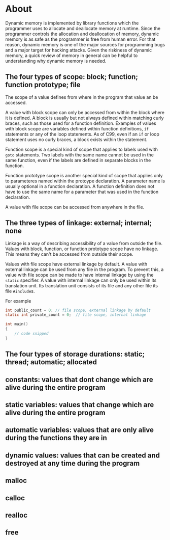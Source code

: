 # About

Dynamic memory is implemented by library functions which the programmer uses to allocate and deallocate memory at runtime.
Since the programmer controls the allocation and deallocation of memory, dynamic memory is as safe as the programmer is free from human error.
For that reason, dynamic memory is one of the  major sources for programming bugs and a major target for hacking attacks.
Given the riskiness of dynamic memory, a quick review of memory in general can be helpful to understanding why dynamic memory is needed.

## The four types of scope: block; function; function prototype; file

The scope of a value defines from where in the program that value an be accessed.

A value with block scope can only be accessed from within the block where it is defined.
A block is usually but not always defined within matching curly braces, such as those used for a function definition.
Examples of values with block scope are variables defined within function definitions, `if` statements or any of the loop statements.
As of C99, even if an `if` or loop statement uses no curly braces, a block exists within the statement.

Function scope is a special kind of scope that applies to labels used with `goto` statements.
Two labels with the same name cannot be used in the same function, even if the labels are defined in separate blocks in the function.

Function prototype scope is another special kind of scope that applies only to parameteres named within the protoype declaration.
A parameter name is usually optional in a function declaration.
A function definition does not have to use the same name for a parameter that was used in the function declaration.

A value with file scope can be accessed from anywhere in the file.

## The three types of linkage: external; internal; none

Linkage is a way of describing accessibility of a value from outside the file.
Values with block, function, or function prototype scope have no linkage.
This means they can't be accessed from outside their scope.

Values with file scope have external linkage by default.
A value with external linkage can be used from any file in the program.
To prevent this, a value with file scope can be made to have internal linkage by using the `static` specifier.
A value with internal linkage can only be used within its translation unit.
Its translation unit consists of its file and any other file its file `#include`s. 

For example

```c
int public_count = 0; // file scope, external linkage by default
static int private_count = 0;  // file scope, internal linkage 

int main()
{
    // code snipped
}
```

## The four types of storage durations: static; thread; automatic; allocated

## constants: values that dont change which are alive during the entire program

## static variables: values that change which are alive during the entire program

## automatic variables: values that are only alive during the functions they are in 

## dynamic values: values that can be created and destroyed at any time during the program

## malloc

## calloc

## realloc

## free
